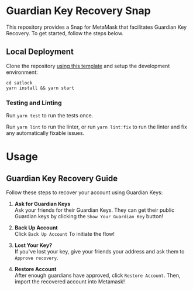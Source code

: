 # Guardian Key Recovery Snap

This repository provides a Snap for MetaMask that facilitates Guardian Key Recovery. To get started, follow the steps below.

## Local Deployment

Clone the repository [using this template](https://github.com/cryptosat/satlock) and setup the development environment:

```shell
cd satlock
yarn install && yarn start
```

### Testing and Linting

Run `yarn test` to run the tests once.

Run `yarn lint` to run the linter, or run `yarn lint:fix` to run the linter and fix any automatically fixable issues.

# Usage 
## Guardian Key Recovery Guide

Follow these steps to recover your account using Guardian Keys:

1. **Ask for Guardian Keys**  
   Ask your friends for their Guardian Keys. They can get their public Guardian keys by clicking the `Show Your Guardian Key` button!

2. **Back Up Account**  
   Click `Back Up Account` To initiate the flow!

3. **Lost Your Key?**  
   If you've lost your key, give your friends your address and ask them to `Approve recovery`.

4. **Restore Account**  
   After enough guardians have approved, click `Restore Account`. Then, import the recovered account into Metamask!

